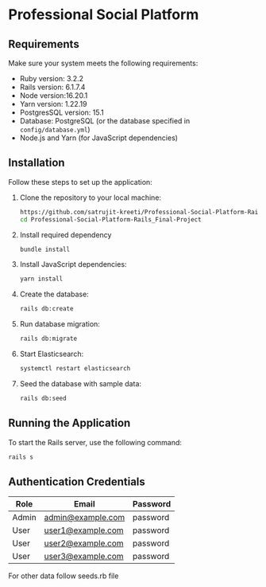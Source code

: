 # Professional Social Platform

## Requirements

Make sure your system meets the following requirements:

- Ruby version: 3.2.2
- Rails version: 6.1.7.4
- Node version:16.20.1
- Yarn version: 1.22.19
- PostgresSQL version: 15.1
- Database: PostgreSQL (or the database specified in `config/database.yml`)
- Node.js and Yarn (for JavaScript dependencies)

## Installation

Follow these steps to set up the application:

1. Clone the repository to your local machine:

   ```bash
   https://github.com/satrujit-kreeti/Professional-Social-Platform-Rails_Final-Project.git
   cd Professional-Social-Platform-Rails_Final-Project
   ```

2. Install required dependency

   ```bash
   bundle install
   ```

3. Install JavaScript dependencies:

   ```bash
   yarn install
   ```

4. Create the database:

   ```bash
   rails db:create
   ```

5. Run database migration:

   ```bash
   rails db:migrate
   ```

6. Start Elasticsearch:

   ```bash
   systemctl restart elasticsearch
   ```

7. Seed the database with sample data:

   ```bash
   rails db:seed
   ```

## Running the Application

To start the Rails server, use the following command:

```bash
rails s
```

## Authentication Credentials

| Role  | Email             | Password |
| ----- | ----------------- | -------- |
| Admin | admin@example.com | password |
| User  | user1@example.com | password |
| User  | user2@example.com | password |
| User  | user3@example.com | password |

For other data follow seeds.rb file
